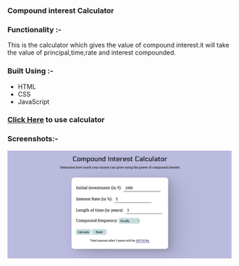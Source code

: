 ### Compound interest Calculator

### Functionality :-

This is the calculator which gives the value of compound interest.it will take the value of principal,time,rate and interest compounded.

### Built Using :-

- HTML
- CSS
- JavaScript

### [Click Here](https://preetsojitra.me/InterestCalculator/) to use calculator

### Screenshots:-

<img src="./src/images/calc.jpg" />
